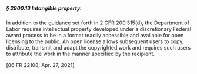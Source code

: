##### § 2900.13 Intangible property. #####

In addition to the guidance set forth in 2 CFR 200.315(d), the Department of Labor requires intellectual property developed under a discretionary Federal award process to be in a format readily accessible and available for open licensing to the public. An open license allows subsequent users to copy, distribute, transmit and adapt the copyrighted work and requires such users to attribute the work in the manner specified by the recipient.

[86 FR 22108, Apr. 27, 2021]
